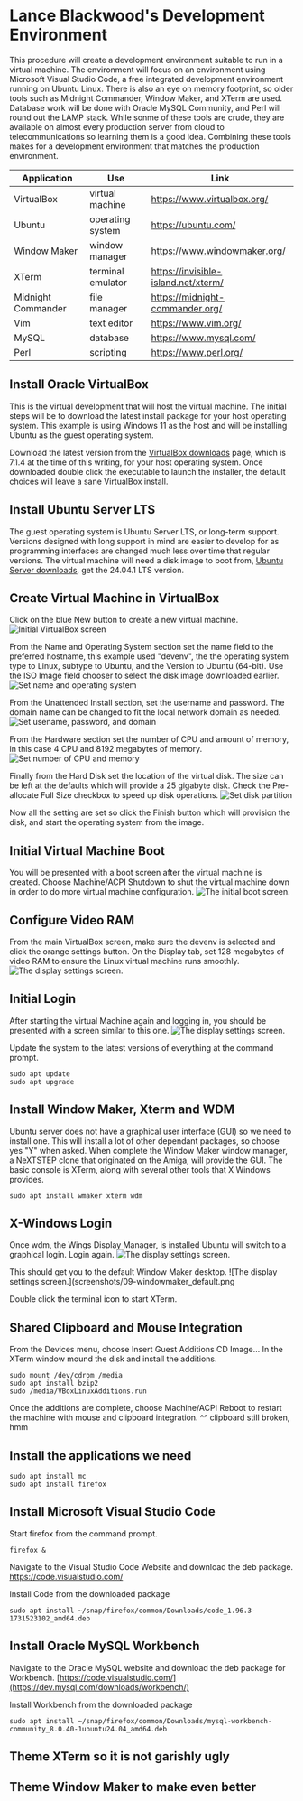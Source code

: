 # Lance Blackwood's Development Environment  

This procedure will create a development environment suitable to run in a virtual machine.
The environment will focus on an environment using Microsoft Visual Studio Code, a free integrated development environment running on Ubuntu Linux.
There is also an eye on memory footprint, so older tools such as Midnight Commander, Window Maker, and XTerm are used.
Database work will be done with Oracle MySQL Community, and Perl will round out the LAMP stack.
While sonme of these tools are crude, they are available on almost every production server from cloud to telecommunications so learning them is a good idea.
Combining these tools makes for a development environment that matches the production environment.

| Application | Use | Link |
|-------------|-----|------|
| VirtualBox | virtual machine | https://www.virtualbox.org/ |
| Ubuntu | operating system | https://ubuntu.com/ |
| Window Maker | window manager | https://www.windowmaker.org/ |
| XTerm | terminal emulator| https://invisible-island.net/xterm/ |
| Midnight Commander | file manager | https://midnight-commander.org/ |
| Vim | text editor| https://www.vim.org/ |
| MySQL | database | https://www.mysql.com/ |
| Perl | scripting | https://www.perl.org/ |

## Install Oracle VirtualBox

This is the virtual development that will host the virtual machine. The initial steps will be to download the latest install package for your host operating system. 
This example is using Windows 11 as the host and will be installing Ubuntu as the guest operating system.  

Download the latest version from the [VirtualBox downloads](https://www.virtualbox.org/wiki/Downloads) page, which is 7.1.4 at the time of this writing, for your host operating system.
Once downloaded double click the executable to launch the installer, the default choices will leave a sane VirtualBox install.

## Install Ubuntu Server LTS

The guest operating system is Ubuntu Server LTS, or long-term support. Versions designed with long support in mind are easier to develop for as programming interfaces are changed much less over time that regular versions. The virtual machine will need a disk image to boot from, [Ubuntu Server downloads](https://ubuntu.com/download/server), get the 24.04.1 LTS version.

## Create Virtual Machine in VirtualBox
Click on the blue New button to create a new virtual machine.
![Initial VirtualBox screen](screenshots/01-virtualbox%20start.png)  
  
From the Name and Operating System section set the name field to the preferred hostname, this example used "devenv", the the operating system type to Linux, subtype to Ubuntu, and the Version to Ubuntu (64-bit). Use the ISO Image field chooser to select the disk image downloaded earlier.
![Set name and operating system](screenshots/02-vm%20name%20and%20os.png)  

From the Unattended Install section, set the username and password. The domain name can be changed to fit the local network domain as needed.
![Set usename, password, and domain](screenshots/02.5-unattended.png)  

From the Hardware section set the number of CPU and amount of memory, in this case 4 CPU and 8192 megabytes of memory. 
![Set number of CPU and memory](screenshots/03-vm%20hardware.png)  

Finally from the Hard Disk set the location of the virtual disk. The size can be left at the defaults which will provide a 25 gigabyte disk. Check the Pre-allocate Full Size checkbox to speed up disk operations.
![Set disk partition](screenshots/04-vm%20disk.png)

Now all the setting are set so click the Finish button which will provision the disk, and start the operating system from the image.

## Initial Virtual Machine Boot
You will be presented with a boot screen after the virtual machine is created. Choose Machine/ACPI Shutdown to shut the virtual machine down in order to do more virtual machine configuration.
![The initial boot screen.](screenshots/05-initial_boot.png)

## Configure Video RAM
From the main VirtualBox screen, make sure the devenv is selected and click the orange settings button. On the Display tab, set 128 megabytes of video RAM to ensure the Linux virtual machine runs smoothly. 
![The display settings screen.](screenshots/06-detail_settings.png)

## Initial Login
After starting the virtual Machine again and logging in, you should be presented with a screen similar to this one.
![The display settings screen.](screenshots/07-after_login.png)

Update the system to the latest versions of everything at the command prompt.
```
sudo apt update
sudo apt upgrade
```

## Install Window Maker, Xterm and WDM
Ubuntu server does not have a graphical user interface (GUI) so we need to install one. This will install a lot of other dependant packages, so choose yes "Y" when asked. When complete the Window Maker window manager, a NeXTSTEP clone that originated on the Amiga, will provide the GUI. The basic console is XTerm, along with several other tools that X Windows provides.
```
sudo apt install wmaker xterm wdm
```

## X-Windows Login
Once wdm, the Wings Display Manager, is installed Ubuntu will switch to a graphical login. Login again.
![The display settings screen.](screenshots/08-wdm.png)

This should get you to the default Window Maker desktop.
![The display settings screen.](screenshots/09-windowmaker_default.png

Double click the terminal icon to start XTerm.

## Shared Clipboard and Mouse Integration
From the Devices menu, choose Insert Guest Additions CD Image... In the XTerm window mound the disk and install the additions.
```
sudo mount /dev/cdrom /media
sudo apt install bzip2
sudo /media/VBoxLinuxAdditions.run
```
Once the additions are complete, choose Machine/ACPI Reboot to restart the machine with mouse and clipboard integration.
^^ clipboard still broken, hmm

## Install the applications we need
```
sudo apt install mc
sudo apt install firefox
```

## Install Microsoft Visual Studio Code
Start firefox from the command prompt.
```
firefox &
```
Navigate to the Visual Studio Code Website and download the deb package.
https://code.visualstudio.com/

Install Code from the downloaded package
```
sudo apt install ~/snap/firefox/common/Downloads/code_1.96.3-1731523102_amd64.deb
```

## Install Oracle MySQL Workbench
Navigate to the Oracle MySQL website and download the deb package for Workbench.
[https://code.visualstudio.com/](https://dev.mysql.com/downloads/workbench/)

Install Workbench from the downloaded package
```
sudo apt install ~/snap/firefox/common/Downloads/mysql-workbench-community_8.0.40-1ubuntu24.04_amd64.deb
```
## Theme XTerm so it is not garishly ugly

## Theme Window Maker to make even better







